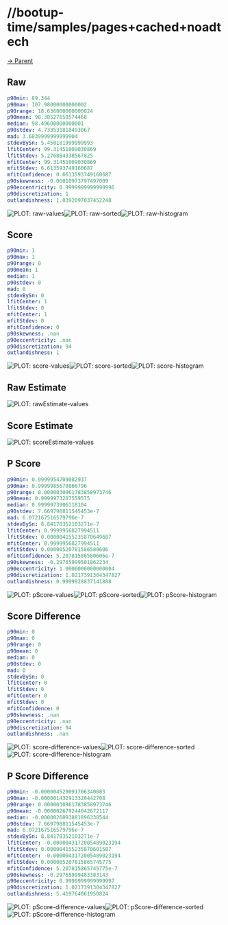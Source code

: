 
# //bootup-time/samples/pages+cached+noadtech

[→ Parent](../..)


## Raw


```yaml
p90min: 89.344
p90max: 107.98000000000002
p90range: 18.636000000000024
p90mean: 98.38527659574468
median: 98.49600000000001
p90stdev: 4.733531818493067
mad: 3.6839999999999904
stdevBySn: 5.450181999999993
lfitCenter: 99.31451009030869
lfitStdev: 5.276884338567825
mfitCenter: 99.31451009030869
mfitStdev: 6.613593749160687
mfitConfidence: 0.6613593749160687
p90skewness: -0.06010973797497009
p90eccentricity: 0.9999999999999996
p90discretization: 1
outlandishness: 1.0392097037452248

```

![PLOT: raw-values](./raw/values.svg)![PLOT: raw-sorted](./raw/sorted.svg)![PLOT: raw-histogram](./raw/histogram.svg)
## Score


```yaml
p90min: 1
p90max: 1
p90range: 0
p90mean: 1
median: 1
p90stdev: 0
mad: 0
stdevBySn: 0
lfitCenter: 1
lfitStdev: 0
mfitCenter: 1
mfitStdev: 0
mfitConfidence: 0
p90skewness: .nan
p90eccentricity: .nan
p90discretization: 94
outlandishness: 1

```

![PLOT: score-values](./score/values.svg)![PLOT: score-sorted](./score/sorted.svg)![PLOT: score-histogram](./score/histogram.svg)
## Raw Estimate

![PLOT: rawEstimate-values](./rawEstimate/values.svg)
## Score Estimate

![PLOT: scoreEstimate-values](./scoreEstimate/values.svg)
## P Score


```yaml
p90min: 0.9999954709082937
p90max: 0.9999985670866796
p90range: 0.0000030961783858973746
p90mean: 0.9999973207559575
median: 0.9999973906118104
p90stdev: 7.669798811545453e-7
mad: 6.072167516579796e-7
stdevBySn: 8.84178352103271e-7
lfitCenter: 0.9999956827994511
lfitStdev: 0.000004155235870649687
mfitCenter: 0.9999956827994511
mfitStdev: 0.00000520781586580606
mfitConfidence: 5.20781586580606e-7
p90skewness: -0.29765999501862234
p90eccentricity: 1.0000000000000004
p90discretization: 1.0217391304347827
outlandishness: 0.9999928837141888

```

![PLOT: pScore-values](./pScore/values.svg)![PLOT: pScore-sorted](./pScore/sorted.svg)![PLOT: pScore-histogram](./pScore/histogram.svg)
## Score Difference


```yaml
p90min: 0
p90max: 0
p90range: 0
p90mean: 0
median: 0
p90stdev: 0
mad: 0
stdevBySn: 0
lfitCenter: 0
lfitStdev: 0
mfitCenter: 0
mfitStdev: 0
mfitConfidence: 0
p90skewness: .nan
p90eccentricity: .nan
p90discretization: 94
outlandishness: .nan

```

![PLOT: score-difference-values](./score-difference/values.svg)![PLOT: score-difference-sorted](./score-difference/sorted.svg)![PLOT: score-difference-histogram](./score-difference/histogram.svg)
## P Score Difference


```yaml
p90min: -0.000004529091706340083
p90max: -0.000001432913320442708
p90range: 0.0000030961783858973746
p90mean: -0.000002679244042672117
median: -0.0000026093881896338544
p90stdev: 7.669798811545453e-7
mad: 6.072167516579796e-7
stdevBySn: 8.84178352103271e-7
lfitCenter: -0.0000043172005489023194
lfitStdev: 0.000004155235870601587
mfitCenter: -0.0000043172005489023194
mfitStdev: 0.000005207815865745775
mfitConfidence: 5.207815865745775e-7
p90skewness: -0.29765999483383143
p90eccentricity: 0.9999999999999997
p90discretization: 1.0217391304347827
outlandishness: 5.419764061950824

```

![PLOT: pScore-difference-values](./pScore-difference/values.svg)![PLOT: pScore-difference-sorted](./pScore-difference/sorted.svg)![PLOT: pScore-difference-histogram](./pScore-difference/histogram.svg)